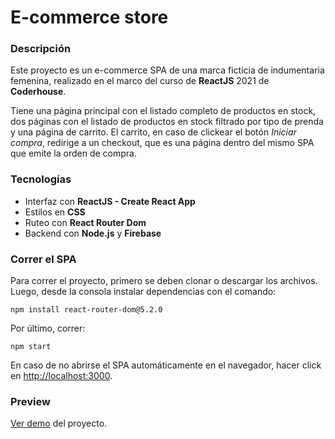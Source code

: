 # E-commerce store

### Descripción

Este proyecto es un e-commerce SPA de una marca ficticia de indumentaria femenina, realizado en el marco del curso de **ReactJS** 2021 de **Coderhouse**.

Tiene una página principal con el listado completo de productos en stock, dos páginas con el listado de productos en stock filtrado por tipo de prenda y una página de carrito. El carrito, en caso de clickear el botón *Iniciar compra*, redirige a un checkout, que es una página dentro del mismo SPA que emite la orden de compra.

### Tecnologías

- Interfaz con **ReactJS - Create React App**
- Estilos en **CSS**
- Ruteo con **React Router Dom**
- Backend con **Node.js** y **Firebase**

### Correr el SPA

Para correr el proyecto, primero se deben clonar o descargar los archivos. Luego, desde la consola instalar dependencias con el comando:

`npm install react-router-dom@5.2.0`

Por último, correr:

`npm start`

En caso de no abrirse el SPA automáticamente en el navegador, hacer click en [http://localhost:3000](http://localhost:3000).

### Preview

[Ver demo](https://youtu.be/rioKCpYeVZI) del proyecto.